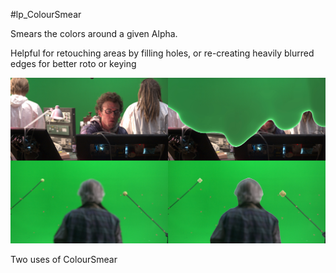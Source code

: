 #lp_ColourSmear

Smears the colors around a given Alpha.

Helpful for retouching areas by filling holes, or re-creating heavily blurred edges for better roto or keying

![Screenshot](Resources/Screenshot.jpg)

Two uses of ColourSmear
